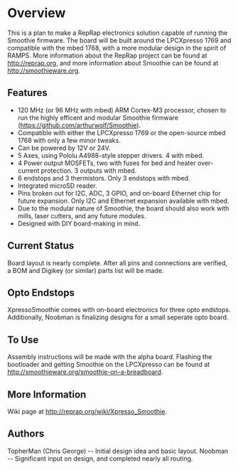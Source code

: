 Overview
========
This is a plan to make a RepRap electronics solution capable of running the Smoothie firmware. The board will be built around the LPCXpresso 1769 and compatible with the mbed 1768, with a more modular design in the spirit of RAMPS. More information about the RepRap project can be found at http://reprap.org, and more information about Smoothie can be found at http://smoothieware.org.

Features
--------
* 120 MHz (or 96 MHz with mbed) ARM Cortex-M3 processor, chosen to run the highly efficent and modular Smoothie firmware (https://github.com/arthurwolf/Smoothie).
* Compatible with either the LPCXpresso 1769 or the open-source mbed 1768 with only a few minor tweaks.
* Can be powered by 12V or 24V.
* 5 Axes, using Pololu A4988-style stepper drivers. 4 with mbed.
* 4 Power output MOSFETs, two with fuses for bed and heater over-current protection. 3 outputs with mbed.
* 6 endstops and 3 thermistors. Only 3 endstops with mbed.
* Integrated microSD reader.
* Pins broken out for I2C, ADC, 3 GPIO, and on-board Ethernet chip for future expansion. Only I2C and Ethernet expansion available with mbed.
* Due to the modular nature of Smoothie, the board should also work with mills, laser cutters, and any future modules.
* Designed with DIY board-making in mind.

Current Status
--------------
Board layout is nearly complete. After all pins and connections are verified, a BOM and Digikey (or similar) parts list will be made.

Opto Endstops
-------------
XpressoSmoothie comes with on-board electronics for three opto endstops. Additionally, Noobman is finalizing designs for a small seperate opto board.

To Use
------
Assembly instructions will be made with the alpha board.
Flashing the bootloader and getting Smoothie on the LPCXpresso can be found at http://smoothieware.org/smoothie-on-a-breadboard.

More Information
----------------
Wiki page at http://reprap.org/wiki/Xpresso_Smoothie.

Authors
-------
TopherMan (Chris George) -- Initial design idea and basic layout.
Noobman -- Significant input on design, and completed nearly all routing.
